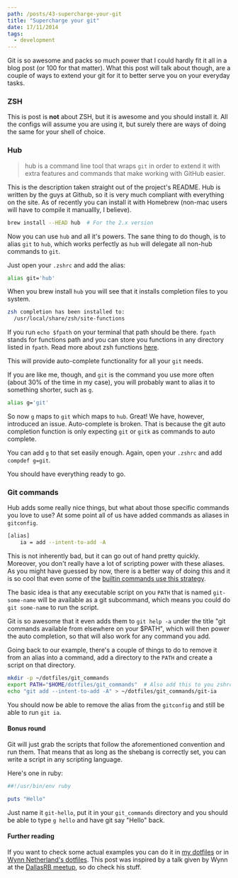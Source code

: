 ```yaml
---
path: /posts/43-supercharge-your-git
title: "Supercharge your git"
date: 17/11/2014
tags:
  - development
---
```



Git is so awesome and packs so much power that I could hardly fit it all in a
blog post (or 100 for that matter). What this post will talk about though, are a
couple of ways to extend your git for it to better serve you on your everyday
tasks.

### ZSH

This is post is **not** about ZSH, but it is awesome and you should install it. All
the configs will assume you are using it, but surely there are ways of doing the
same for your shell of choice.

### Hub

> hub is a command line tool that wraps `git` in order to extend it with extra
> features and commands that make working with GitHub easier.

This is the description taken straight out of the project's README. Hub is
written by the guys at Github, so it is very much compliant with everything on
the site. As of recently you can install it with Homebrew (non-mac users will
have to compile it manuallly, I believe).

```bash
brew install --HEAD hub  # For the 2.x version
```

Now you can use `hub` and all it's powers. The sane thing to do though, is to
alias `git` to `hub`, which works perfectly as `hub` will delegate all non-hub
commands to `git`.

Just open your `.zshrc` and add the alias:

```bash
alias git='hub'
```

When you brew install `hub` you will see that it installs completion files to
you system.

```bash
zsh completion has been installed to:
  /usr/local/share/zsh/site-functions
```

If you run `echo $fpath` on your terminal that path should be there. `fpath`
stands for functions path and you can store you functions in any directory
listed in `fpath`. Read more about zsh functions
[here](https://zsh.sourceforge.net/Doc/Release/Functions.html).

This will provide auto-complete functionality for all your `git` needs.

If you are like me, though, and `git` is the command you use more often (about
30% of the time in my case), you will probably want to alias it to something
shorter, such as `g`.

```bash
alias g='git'
```

So now `g` maps to `git` which maps to `hub`. Great! We have, however,
introduced an issue. Auto-complete is broken. That is because the git auto
completion function is only expecting `git` or `gitk` as commands to auto
complete.

You can add `g` to that set easily enough. Again, open your `.zshrc` and add
`compdef g=git`.

You should have everything ready to go.

### Git commands

Hub adds some really nice things, but what about those specific commands you
love to use? At some point all of us have added commands as aliases in
`gitconfig`.

```bash
[alias]
    ia = add --intent-to-add -A
```

This is not inherently bad, but it can go out of hand pretty quickly. Moreover,
you don't really have a lot of scripting power with these aliases. As you might
have guessed by now, there is a better way of doing this and it is so cool that
even some of the [builtin commands use this strategy](https://github.com/git/git/blob/master/git-bisect.sh).

The basic idea is that any executable script on you `PATH` that is named
`git-some-name` will be available as a git subcommand, which means you could do
`git some-name` to run the script.

Git is so awesome that it even adds them to `git help -a` under the title "git
commands available from elsewhere on your $PATH", which will then power the auto
completion, so that will also work for any command you add.

Going back to our example, there's a couple of things to do to remove it from an
alias into a command, add a directory to the `PATH` and create a script on that
directory.

```bash
mkdir -p ~/dotfiles/git_commands
export PATH="$HOME/dotfiles/git_commands"  # Also add this to you zshrc, to persist it
echo "git add --intent-to-add -A" > ~/dotfiles/git_commands/git-ia
```

You should now be able to remove the alias from the `gitconfig` and still be able
to run `git ia`.

#### Bonus round

Git will just grab the scripts that follow the aforementioned convention and run
them. That means that as long as the shebang is correctly set, you can write a
script in any scripting language.

Here's one in ruby:

```ruby
##!/usr/bin/env ruby

puts "Hello"
```

Just name it `git-hello`, put it in your `git_commands` directory and you should
be able to type `g hello` and have git say "Hello" back.

#### Further reading

If you want to check some actual examples you can do it in [my dotfiles](https://github.com/zamith/dotfiles/tree/master/git_plugins)
or in [Wynn Netherland's dotfiles](https://github.com/pengwynn/dotfiles/tree/master/bin).
This post was inspired by a talk given by Wynn at the [DallasRB meetup](https://www.dallasrb.org/),
so do check his stuff.

